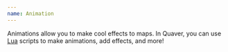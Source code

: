 ```yaml
---
name: Animation
---
```

Animations allow you to make cool effects to maps. In Quaver, you can use [Lua](https://www.lua.org/) scripts to make animations, add effects, and more!